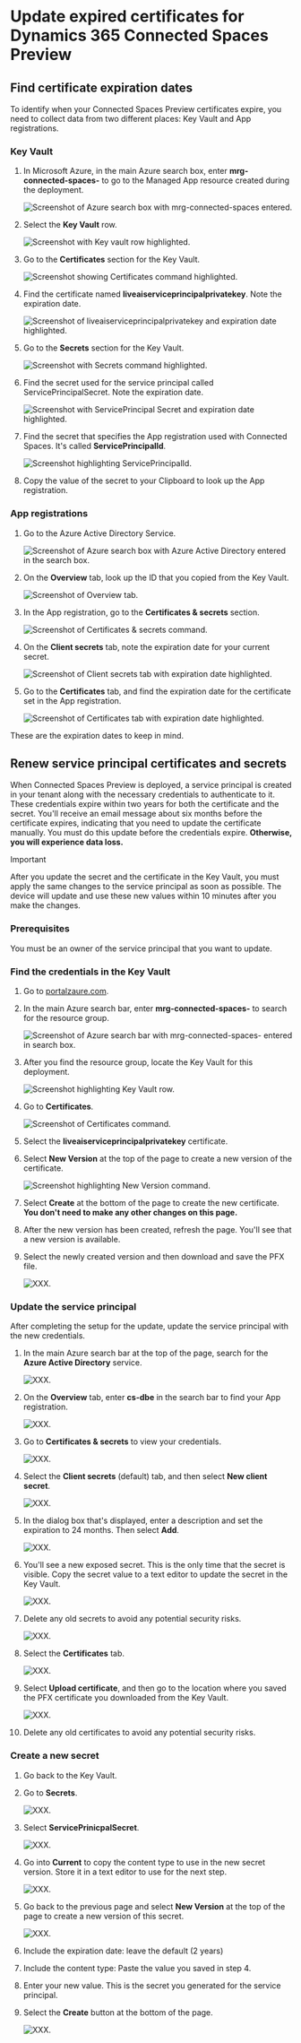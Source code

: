 # Update expired certificates for Dynamics 365 Connected Spaces Preview

## Find certificate expiration dates

To identify when your Connected Spaces Preview certificates expire, you need to collect data from two different places: Key Vault and App registrations. 

### Key Vault

1. In Microsoft Azure, in the main Azure search box, enter **mrg-connected-spaces-** to go to the Managed App resource created during the deployment.

   ![Screenshot of Azure search box with mrg-connected-spaces entered.](media/setup-certificates-1.JPG "Screenshot of Azure search box with mrg-connected-spaces entered")
    
2. Select the **Key Vault** row. 

    ![Screenshot with Key vault row highlighted.](media/setup-certificates-2.JPG "Screenshot with Key vault row highlighted")

3. Go to the **Certificates** section for the Key Vault.

    ![Screenshot showing Certificates command highlighted.](media/setup-certificates-3.JPG "Screenshot showing Certificates command highlighted")

4. Find the certificate named **liveaiserviceprincipalprivatekey**. Note the expiration date. 

    ![Screenshot of liveaiserviceprincipalprivatekey and expiration date highlighted.](media/setup-certificates-4.JPG "creenshot of liveaiserviceprincipalprivatekey and expiration date highlighted")

5. Go to the **Secrets** section for the Key Vault. 

    ![Screenshot with Secrets command highlighted.](media/setup-certificates-5.JPG "Screenshot with Secrets command highlighted")

6. Find the secret used for the service principal called ServicePrincipalSecret. Note the expiration date. 

    ![Screenshot with ServicePrincipal Secret and expiration date highlighted.](media/setup-certificates-6.JPG "Screenshot with ServicePrincipal Secret and expiration date highlighted")

7. Find the secret that specifies the App registration used with Connected Spaces. It's called **ServicePrincipalId**. 

    ![Screenshot highlighting ServicePrincipalId.](media/setup-certificates-7.JPG "Screenshot highlighting ServicePrincipalId")
    
8. Copy the value of the secret to your Clipboard to look up the App registration.

### App registrations

1. Go to the Azure Active Directory Service.

    ![Screenshot of Azure search box with Azure Active Directory entered in the search box.](media/setup-certificates-8.JPG "Screenshot of Azure search box with Azure Active Directory entered in the search box")

2. On the **Overview** tab, look up the ID that you copied from the Key Vault.

    ![Screenshot of Overview tab.](media/setup-certificates-9.JPG "Screenshot of Overview tab")

3. In the App registration, go to the **Certificates & secrets** section. 

    ![Screenshot of Certificates & secrets command.](media/setup-certificates-10.JPG "Screenshot of Certificates & secrets command")

4. On the **Client secrets** tab, note the expiration date for your current secret. 

    ![Screenshot of Client secrets tab with expiration date highlighted.](media/setup-certificates-11.JPG "Screenshot of Client secrets tab with expiration date highlighted")

5. Go to the **Certificates** tab, and find the expiration date for the certificate set in the App registration. 

    ![Screenshot of Certificates tab with expiration date highlighted.](media/setup-certificates-12.JPG "Screenshot of Certificates tab with expiration date highlighted")

These are the expiration dates to keep in mind. 

## Renew service principal certificates and secrets

When Connected Spaces Preview is deployed, a service principal is created in your tenant along with the necessary credentials to authenticate to it. These credentials expire within two years for both the certificate and the secret. You'll receive an email message about six months before the certificate expires, indicating that you need to update the certificate manually. You must do this update before the credentials expire. **Otherwise, you will experience data loss.**

> [!IMPORTANT]
> After you update the secret and the certificate in the Key Vault, you must apply the same changes to the service principal as soon as possible. The device will update and use these new values within 10 minutes after you make the changes. 

### Prerequisites

You must be an owner of the service principal that you want to update.

### Find the credentials in the Key Vault

1. Go to [portalzaure.com](portalzaure.com). 

2. In the main Azure search bar, enter **mrg-connected-spaces-** to search for the resource group. 

    ![Screenshot of Azure search bar with mrg-connected-spaces- entered in search box.](media/setup-certificates-13.JPG "Screenshot of Azure search bar with mrg-connected-spaces- entered in search box")

3. After you find the resource group, locate the Key Vault for this deployment.

    ![Screenshot highlighting Key Vault row.](media/setup-certificates-14.JPG "Screenshot highlighting Key Vault row")

4. Go to **Certificates**.

    ![Screenshot of Certificates command.](media/setup-certificates-15.JPG "Screenshot of Certificates command")

5. Select the **liveaiserviceprincipalprivatekey** certificate. 

6. Select **New Version** at the top of the page to create a new version of the certificate. 

    ![Screenshot highlighting New Version command.](media/setup-certificates-16.JPG "Screenshot highlighting New Version command")

7. Select **Create** at the bottom of the page to create the new certificate. **You don't need to make any other changes on this page.** 

8. After the new version has been created, refresh the page. You'll see that a new version is available.

9. Select the newly created version and then download and save the PFX file. 

    ![XXX.](media/setup-certificates-17.JPG "XXX")

### Update the service principal

After completing the setup for the update, update the service principal with the new credentials.

1. In the main Azure search bar at the top of the page, search for the **Azure Active Directory** service. 

    ![XXX.](media/setup-certificates-18.JPG "XXX")

2. On the **Overview** tab, enter **cs-dbe** in the search bar to find your App registration. 

    ![XXX.](media/setup-certificates-19.JPG "XXX")

3. Go to **Certificates & secrets** to view your credentials.

    ![XXX.](media/setup-certificates-20.JPG "XXX")

4. Select the **Client secrets** (default) tab, and then select **New client secret**.

    ![XXX.](media/setup-certificates-21.JPG "XXX")

5. In the dialog box that's displayed, enter a description and set the expiration to 24 months. Then select **Add**. 

    ![XXX.](media/setup-certificates-22.JPG "XXX")

6. You'll see a new exposed secret. This is the only time that the secret is visible. Copy the secret value to a text editor to update the secret in the Key Vault.

    ![XXX.](media/setup-certificates-23.JPG "XXX")

7. Delete any old secrets to avoid any potential security risks.

    ![XXX.](media/setup-certificates-24.JPG "XXX")

8. Select the **Certificates** tab.

    ![XXX.](media/setup-certificates-25.JPG "XXX")

9. Select **Upload certificate**, and then go to the location where you saved the PFX certificate you downloaded from the Key Vault.

    ![XXX.](media/setup-certificates-26.JPG "XXX")

10. Delete any old certificates to avoid any potential security risks.

### Create a new secret

1. Go back to the Key Vault.

2. Go to **Secrets**.

    ![XXX.](media/setup-certificates-27.JPG "XXX")

3. Select **ServicePrinicpalSecret**.

    ![XXX.](media/setup-certificates-28.JPG "XXX")

4. Go into **Current** to copy the content type to use in the new secret version. Store it in a text editor to use for the next step.

    ![XXX.](media/setup-certificates-29.JPG "XXX")

5. Go back to the previous page and select **New Version** at the top of the page to create a new version of this secret.

    ![XXX.](media/setup-certificates-30.JPG "XXX")

6. Include the expiration date: leave the default (2 years)

7. Include the content type: Paste the value you saved in step 4.

8. Enter your new value. This is the secret you generated for the service principal. 

9. Select the **Create** button at the bottom of the page.

    ![XXX.](media/setup-certificates-31.JPG "XXX")




